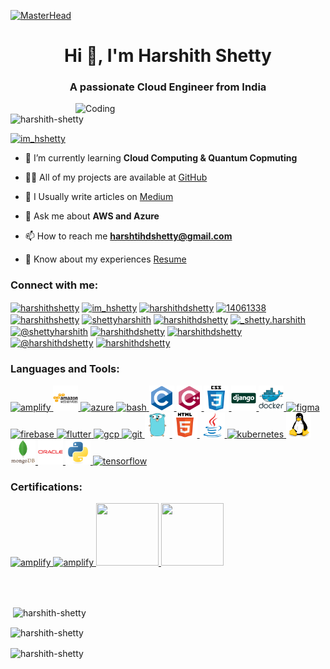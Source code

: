 [![MasterHead](https://i.ibb.co/W59tdSN/ezgif-com-gif-maker-1.gif)](https://harshithshetty.dev)

<!--
**Harshith-Shetty/Harshith-Shetty** is a ✨ _special_ ✨ repository because its `README.md` (this file) appears on your GitHub profile.

Here are some ideas to get you started:

- 🔭 I’m currently working on ...
- 🌱 I’m currently learning ...
- 👯 I’m looking to collaborate on ...
- 🤔 I’m looking for help with ...
- 💬 Ask me about ...
- 📫 How to reach me: ...
- 😄 Pronouns: ...
- ⚡ Fun fact: ...
-->
<!-- README FILE CODE -->



<!-- WAKING HAND WITH GOOD TO HAVE YOU TEXT-->
<h1 align="center">Hi 👋, I'm Harshith Shetty</h1>
<h3 align="center">A passionate Cloud Engineer from India</h3>
<img align="right" alt="Coding" width="400" src="https://i.ibb.co/0GPdNB2/Harshith-Git-Hub-picture.gif" alt="Harshith-Git-Hub-picture" border="0">

<p align="left"> <img src="https://komarev.com/ghpvc/?username=harshith-shetty&label=Profile%20views&color=0e75b6&style=flat" alt="harshith-shetty" /> </p>
<p align="left"> <a href="https://twitter.com/im_hshetty" target="blank"><img src="https://img.shields.io/twitter/follow/im_hshetty?logo=twitter&style=for-the-badge" alt="im_hshetty" /></a> </p>

- 🌱 I’m currently learning **Cloud Computing & Quantum Copmuting**

- 👨‍💻 All of my projects are available at [GitHub](https://github.com/Harshith-Shetty)

- 📝 I Usually write articles on [Medium](https://medium.com/@shettyharshith)

- 💬 Ask me about **AWS and Azure**

- 📫 How to reach me **harshtihdshetty@gmail.com**

- 📄 Know about my experiences [Resume](https://harshithshetty.s3.amazonaws.com/Resume/Harshith%2BShetty-Resume.pdf)

<h3 align="left">Connect with me:</h3>
<p align="left">
<a href="https://dev.to/harshithshetty" target="blank"><img align="center" src="https://raw.githubusercontent.com/rahuldkjain/github-profile-readme-generator/master/src/images/icons/Social/devto.svg" alt="harshithshetty" height="30" width="40" /></a>
<a href="https://twitter.com/im_hshetty" target="blank"><img align="center" src="https://raw.githubusercontent.com/rahuldkjain/github-profile-readme-generator/master/src/images/icons/Social/twitter.svg" alt="im_hshetty" height="30" width="40" /></a>
<a href="https://linkedin.com/in/harshithdshetty" target="blank"><img align="center" src="https://raw.githubusercontent.com/rahuldkjain/github-profile-readme-generator/master/src/images/icons/Social/linked-in-alt.svg" alt="harshithdshetty" height="30" width="40" /></a>
<a href="https://stackoverflow.com/users/14061338" target="blank"><img align="center" src="https://raw.githubusercontent.com/rahuldkjain/github-profile-readme-generator/master/src/images/icons/Social/stack-overflow.svg" alt="14061338" height="30" width="40" /></a>
<a href="https://codesandbox.com/harshithshetty" target="blank"><img align="center" src="https://raw.githubusercontent.com/rahuldkjain/github-profile-readme-generator/master/src/images/icons/Social/codesandbox.svg" alt="harshithshetty" height="30" width="40" /></a>
<a href="https://kaggle.com/shettyharshith" target="blank"><img align="center" src="https://raw.githubusercontent.com/rahuldkjain/github-profile-readme-generator/master/src/images/icons/Social/kaggle.svg" alt="shettyharshith" height="30" width="40" /></a>
<a href="https://fb.com/harshithdshetty" target="blank"><img align="center" src="https://raw.githubusercontent.com/rahuldkjain/github-profile-readme-generator/master/src/images/icons/Social/facebook.svg" alt="harshithdshetty" height="30" width="40" /></a>
<a href="https://instagram.com/_shetty.harshith" target="blank"><img align="center" src="https://raw.githubusercontent.com/rahuldkjain/github-profile-readme-generator/master/src/images/icons/Social/instagram.svg" alt="_shetty.harshith" height="30" width="40" /></a>
<a href="https://medium.com/@shettyharshith" target="blank"><img align="center" src="https://raw.githubusercontent.com/rahuldkjain/github-profile-readme-generator/master/src/images/icons/Social/medium.svg" alt="@shettyharshith" height="30" width="40" /></a>
<a href="https://www.hackerrank.com/harshithdshetty" target="blank"><img align="center" src="https://raw.githubusercontent.com/rahuldkjain/github-profile-readme-generator/master/src/images/icons/Social/hackerrank.svg" alt="harshithdshetty" height="30" width="40" /></a>
<a href="https://www.leetcode.com/harshithdshetty" target="blank"><img align="center" src="https://raw.githubusercontent.com/rahuldkjain/github-profile-readme-generator/master/src/images/icons/Social/leet-code.svg" alt="harshithdshetty" height="30" width="40" /></a>
<a href="https://www.hackerearth.com/@harshithdshetty" target="blank"><img align="center" src="https://raw.githubusercontent.com/rahuldkjain/github-profile-readme-generator/master/src/images/icons/Social/hackerearth.svg" alt="@harshithdshetty" height="30" width="40" /></a>
<a href="https://auth.geeksforgeeks.org/user/harshithdshetty" target="blank"><img align="center" src="https://raw.githubusercontent.com/rahuldkjain/github-profile-readme-generator/master/src/images/icons/Social/geeks-for-geeks.svg" alt="harshithdshetty" height="30" width="40" /></a>
</p>

<h3 align="left">Languages and Tools:</h3>
<p align="left"> <a href="https://aws.amazon.com/amplify/" target="_blank" rel="noreferrer"> <img src="https://docs.amplify.aws/assets/logo-dark.svg" alt="amplify" width="40" height="40"/> </a> <a href="https://aws.amazon.com" target="_blank" rel="noreferrer"> <img src="https://raw.githubusercontent.com/devicons/devicon/master/icons/amazonwebservices/amazonwebservices-original-wordmark.svg" alt="aws" width="40" height="40"/> </a> <a href="https://azure.microsoft.com/en-in/" target="_blank" rel="noreferrer"> <img src="https://www.vectorlogo.zone/logos/microsoft_azure/microsoft_azure-icon.svg" alt="azure" width="40" height="40"/> </a> <a href="https://www.gnu.org/software/bash/" target="_blank" rel="noreferrer"> <img src="https://www.vectorlogo.zone/logos/gnu_bash/gnu_bash-icon.svg" alt="bash" width="40" height="40"/> </a> <a href="https://www.cprogramming.com/" target="_blank" rel="noreferrer"> <img src="https://raw.githubusercontent.com/devicons/devicon/master/icons/c/c-original.svg" alt="c" width="40" height="40"/> </a> <a href="https://www.w3schools.com/cpp/" target="_blank" rel="noreferrer"> <img src="https://raw.githubusercontent.com/devicons/devicon/master/icons/cplusplus/cplusplus-original.svg" alt="cplusplus" width="40" height="40"/> </a> <a href="https://www.w3schools.com/css/" target="_blank" rel="noreferrer"> <img src="https://raw.githubusercontent.com/devicons/devicon/master/icons/css3/css3-original-wordmark.svg" alt="css3" width="40" height="40"/> </a> <a href="https://www.djangoproject.com/" target="_blank" rel="noreferrer"> <img src="https://raw.githubusercontent.com/devicons/devicon/master/icons/django/django-original.svg" alt="django" width="40" height="40"/> </a> <a href="https://www.docker.com/" target="_blank" rel="noreferrer"> <img src="https://raw.githubusercontent.com/devicons/devicon/master/icons/docker/docker-original-wordmark.svg" alt="docker" width="40" height="40"/> </a> <a href="https://www.figma.com/" target="_blank" rel="noreferrer"> <img src="https://www.vectorlogo.zone/logos/figma/figma-icon.svg" alt="figma" width="40" height="40"/> </a> <a href="https://firebase.google.com/" target="_blank" rel="noreferrer"> <img src="https://www.vectorlogo.zone/logos/firebase/firebase-icon.svg" alt="firebase" width="40" height="40"/> </a> <a href="https://flutter.dev" target="_blank" rel="noreferrer"> <img src="https://www.vectorlogo.zone/logos/flutterio/flutterio-icon.svg" alt="flutter" width="40" height="40"/> </a> <a href="https://cloud.google.com" target="_blank" rel="noreferrer"> <img src="https://www.vectorlogo.zone/logos/google_cloud/google_cloud-icon.svg" alt="gcp" width="40" height="40"/> </a> <a href="https://git-scm.com/" target="_blank" rel="noreferrer"> <img src="https://www.vectorlogo.zone/logos/git-scm/git-scm-icon.svg" alt="git" width="40" height="40"/> </a> <a href="https://golang.org" target="_blank" rel="noreferrer"> <img src="https://raw.githubusercontent.com/devicons/devicon/master/icons/go/go-original.svg" alt="go" width="40" height="40"/> </a> <a href="https://www.w3.org/html/" target="_blank" rel="noreferrer"> <img src="https://raw.githubusercontent.com/devicons/devicon/master/icons/html5/html5-original-wordmark.svg" alt="html5" width="40" height="40"/> </a> <a href="https://www.java.com" target="_blank" rel="noreferrer"> <img src="https://raw.githubusercontent.com/devicons/devicon/master/icons/java/java-original.svg" alt="java" width="40" height="40"/> </a> <a href="https://kubernetes.io" target="_blank" rel="noreferrer"> <img src="https://www.vectorlogo.zone/logos/kubernetes/kubernetes-icon.svg" alt="kubernetes" width="40" height="40"/> </a> <a href="https://www.linux.org/" target="_blank" rel="noreferrer"> <img src="https://raw.githubusercontent.com/devicons/devicon/master/icons/linux/linux-original.svg" alt="linux" width="40" height="40"/> </a> <a href="https://www.mongodb.com/" target="_blank" rel="noreferrer"> <img src="https://raw.githubusercontent.com/devicons/devicon/master/icons/mongodb/mongodb-original-wordmark.svg" alt="mongodb" width="40" height="40"/> </a> <a href="https://www.oracle.com/" target="_blank" rel="noreferrer"> <img src="https://raw.githubusercontent.com/devicons/devicon/master/icons/oracle/oracle-original.svg" alt="oracle" width="40" height="40"/> </a> <a href="https://www.python.org" target="_blank" rel="noreferrer"> <img src="https://raw.githubusercontent.com/devicons/devicon/master/icons/python/python-original.svg" alt="python" width="40" height="40"/> </a> <a href="https://www.tensorflow.org" target="_blank" rel="noreferrer"> <img src="https://www.vectorlogo.zone/logos/tensorflow/tensorflow-icon.svg" alt="tensorflow" width="40" height="40"/> </a> </p>

<h3 align="left">Certifications:</h3>
<p align="left"> 
<a href="https://www.credly.com/badges/83b7f93f-fe27-474a-908f-5bd08c43f730/public_url" target="_blank" rel="noreferrer"> <img src="https://i.ibb.co/qBPwpxd/aws-certified-solutions-architect-associate.png" alt="amplify" width="100" height="100"/> </a> 
 <a href="https://www.credly.com/badges/fb1d03c1-b2c0-4e6f-8a45-71246696d43d/public_url" target="_blank" rel="noreferrer"> <img src="https://i.ibb.co/Snb082R/microsoft-certified-azure-fundamentals-removebg-preview.png" alt="amplify" width="100" height="100"/> </a> 
<a href="https://www.credly.com/badges/cb048e2b-0d29-4b0b-97ee-4d75a68afcd5/public_url" target="_blank" rel="noreferrer"> <img src="https://i.ibb.co/TtyqDc3/image11.png" width="100" height="100"/> </a>
<a href="https://www.credly.com/badges/65eb223d-6331-4b0d-af62-dfeae4e4621c/public_url" target="_blank" rel="noreferrer"> <img src="https://i.ibb.co/7S8Fbzn/image12.png" width="100" height="100"/> </a>
</p>

<br><br>

<p>&nbsp<img align="center" src="https://github-readme-stats.vercel.app/api/top-langs?username=harshith-shetty&show_icons=true&&locale=en&layout=compact&theme=dark" alt="harshith-shetty" /></p>
<p><img align="center" src="https://github-readme-stats.vercel.app/api?username=harshith-shetty&theme=vision-friendly-dark&show_icons=true&locale=en" alt="harshith-shetty" /></p>
<p><img align="center" src="https://github-readme-streak-stats.herokuapp.com/?user=harshith-shetty&theme=dark&date_format=M%20j%5B%2C%20Y%5D" alt="harshith-shetty" /></p>
